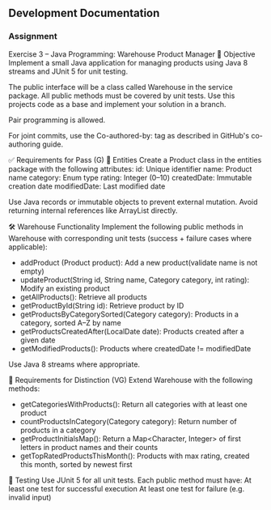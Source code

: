 ## Development Documentation




### Assignment
Exercise 3 – Java Programming: Warehouse Product Manager 
🧠 Objective Implement a small Java application for managing 
products using Java 8 streams and JUnit 5 for unit testing. 

The public interface will be a class called Warehouse 
in the service package. All public methods must be covered 
by unit tests. Use this projects code as a base and 
implement your solution in a branch. 

Pair programming is allowed. 

For joint commits, use the Co-authored-by: 
tag as described in GitHub's co-authoring guide. 

✅ Requirements for Pass (G) 
📁 Entities Create a Product class in the entities package with the following attributes: 
id: Unique identifier 
name: Product name 
category: Enum type 
rating: Integer (0–10) 
createdDate: Immutable creation date 
modifiedDate: Last modified date 

Use Java records or immutable objects to prevent external mutation. 
Avoid returning internal references like ArrayList directly. 

🛠️ Warehouse Functionality Implement the following public 
methods in Warehouse with corresponding unit tests (success + failure cases where applicable): 

* addProduct (Product product): Add a new product(validate name is not empty) 
* updateProduct(String id, String name, Category category, int rating): Modify an existing product 
* getAllProducts(): Retrieve all products 
* getProductById(String id): Retrieve product by ID 
* getProductsByCategorySorted(Category category): Products in a category, sorted A–Z by name 
* getProductsCreatedAfter(LocalDate date): Products created after a given date 
* getModifiedProducts(): Products where createdDate != modifiedDate 

Use Java 8 streams where appropriate. 

🌟 Requirements for Distinction (VG) 
Extend Warehouse with the following methods: 
* getCategoriesWithProducts(): Return all categories with at least one product 
* countProductsInCategory(Category category): Return number of products in a category 
* getProductInitialsMap(): Return a Map<Character, Integer> of first letters in product names and their counts 
* getTopRatedProductsThisMonth(): Products with max rating, created this month, sorted by newest first 

🧪 Testing Use JUnit 5 for all unit tests. 
Each public method must have: 
At least one test for successful execution 
At least one test for failure (e.g. invalid input)